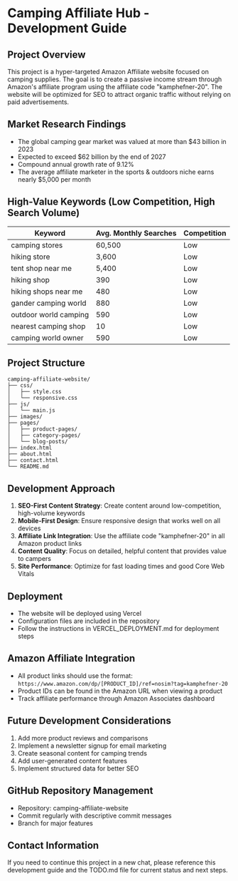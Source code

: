 # Camping Affiliate Hub - Development Guide

## Project Overview
This project is a hyper-targeted Amazon Affiliate website focused on camping supplies. The goal is to create a passive income stream through Amazon's affiliate program using the affiliate code "kamphefner-20". The website will be optimized for SEO to attract organic traffic without relying on paid advertisements.

## Market Research Findings
- The global camping gear market was valued at more than $43 billion in 2023
- Expected to exceed $62 billion by the end of 2027
- Compound annual growth rate of 9.12%
- The average affiliate marketer in the sports & outdoors niche earns nearly $5,000 per month

## High-Value Keywords (Low Competition, High Search Volume)
| Keyword | Avg. Monthly Searches | Competition |
|---------|----------------------|-------------|
| camping stores | 60,500 | Low |
| hiking store | 3,600 | Low |
| tent shop near me | 5,400 | Low |
| hiking shop | 390 | Low |
| hiking shops near me | 480 | Low |
| gander camping world | 880 | Low |
| outdoor world camping | 590 | Low |
| nearest camping shop | 10 | Low |
| camping world owner | 590 | Low |

## Project Structure
```
camping-affiliate-website/
├── css/
│   ├── style.css
│   └── responsive.css
├── js/
│   └── main.js
├── images/
├── pages/
│   ├── product-pages/
│   ├── category-pages/
│   └── blog-posts/
├── index.html
├── about.html
├── contact.html
└── README.md
```

## Development Approach
1. **SEO-First Content Strategy**: Create content around low-competition, high-volume keywords
2. **Mobile-First Design**: Ensure responsive design that works well on all devices
3. **Affiliate Link Integration**: Use the affiliate code "kamphefner-20" in all Amazon product links
4. **Content Quality**: Focus on detailed, helpful content that provides value to campers
5. **Site Performance**: Optimize for fast loading times and good Core Web Vitals

## Deployment
- The website will be deployed using Vercel
- Configuration files are included in the repository
- Follow the instructions in VERCEL_DEPLOYMENT.md for deployment steps

## Amazon Affiliate Integration
- All product links should use the format: `https://www.amazon.com/dp/[PRODUCT_ID]/ref=nosim?tag=kamphefner-20`
- Product IDs can be found in the Amazon URL when viewing a product
- Track affiliate performance through Amazon Associates dashboard

## Future Development Considerations
1. Add more product reviews and comparisons
2. Implement a newsletter signup for email marketing
3. Create seasonal content for camping trends
4. Add user-generated content features
5. Implement structured data for better SEO

## GitHub Repository Management
- Repository: camping-affiliate-website
- Commit regularly with descriptive commit messages
- Branch for major features

## Contact Information
If you need to continue this project in a new chat, please reference this development guide and the TODO.md file for current status and next steps.
